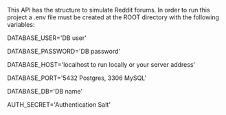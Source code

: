 This API has the structure to simulate Reddit forums.
In order to run this project a .env file must be created at the ROOT directory with the following variables:

DATABASE_USER='DB user'

DATABASE_PASSWORD='DB password'

DATABASE_HOST='localhost to run locally or your server address'

DATABASE_PORT='5432 Postgres, 3306 MySQL'

DATABASE_DB='DB name'

AUTH_SECRET='Authentication Salt'
